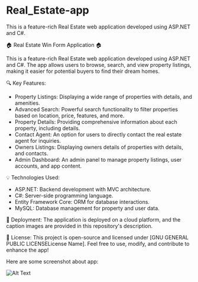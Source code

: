 # Real_Estate-app
This is a feature-rich Real Estate web application developed using ASP.NET and C#.

🏠 Real Estate Win Form Application 🏠

This is a feature-rich Real Estate web application developed using ASP.NET and C#. The app allows users to browse, search, and view property listings, making it easier for potential buyers to find their dream homes.

🔍 Key Features:
- Property Listings: Displaying a wide range of properties with details, and amenities.
- Advanced Search: Powerful search functionality to filter properties based on location, price, features, and more.
- Property Details: Providing comprehensive information about each property, including details.
- Contact Agent: An option for users to directly contact the real estate agent for inquiries.
- Owners Listings: Displaying owners details of properties with details, and contacts.
- Admin Dashboard: An admin panel to manage property listings, user accounts, and app content.

💡 Technologies Used:
- ASP.NET: Backend development with MVC architecture.
- C#: Server-side programming language.
- Entity Framework Core: ORM for database interactions.
- MySQL: Database management for property and user data.
  

🚀 Deployment:
The application is deployed on a cloud platform, and the caption images are provided in this repository's description.

📝 License:
This project is open-source and licensed under [GNU GENERAL PUBLIC LICENSELicense Name]. Feel free to use, modify, and contribute to enhance the app!


Here are some screenshot about app:

  <img src="https://github.com/laurapall/Real_Estate-app/assets/48211193/5ad41136-358f-4431-96fd-10b08795a231" alt="Alt Text">












